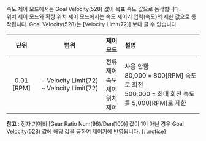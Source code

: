 속도 제어 모드에서는 Goal Velocity(528) 값이 목표 속도 값으로 동작합니다.  
위치 제어 모드와 확장 위치 제어 모드에서는 속도 제어기 입력(속도)의 제한 값으로 동작됩니다. Goal Velocity(528)는 [Velocity Limit(72)] 보다 클 수 없습니다. 

| 단위        | 범위                                           |  제어  모드                              |               설명                  |
|:-----------:|:---------------------------------------------:| :----------------------------------------|:-------------------------------------|
| 0.01 [RPM] | - Velocity Limit(72) ~ Velocity Limit(72)       |  전류 제어<br />속도 제어<br />위치 제어  |  사용 안함<br />80,000 = 800[RPM] 속도로 회전<br />500,000 = 최대 회전 속도를 5,000[RPM]로 제한 |

**참고** : 전자 기어비 [Gear Ratio Num(96)/Den(100)] 값이 1이 아닌 경우 Goal Velocity(528) 값에 해당 값을 곱하여 제어기에 반영됩니다.
{: .notice}


